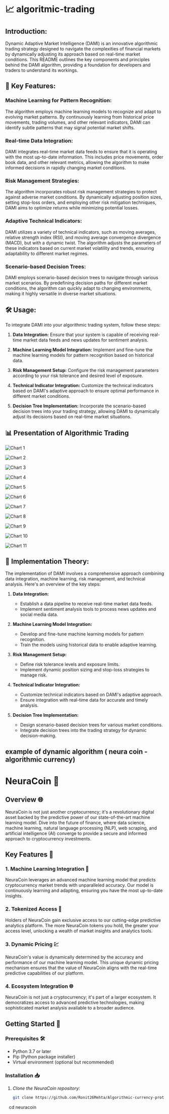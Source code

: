 # 📈 algoritmic-trading

## Introduction:
Dynamic Adaptive Market Intelligence (DAMI) is an innovative algorithmic trading strategy designed to navigate the complexities of financial markets by dynamically adjusting its approach based on real-time market conditions. This README outlines the key components and principles behind the DAMI algorithm, providing a foundation for developers and traders to understand its workings.

## 🚀 Key Features:

### Machine Learning for Pattern Recognition:
The algorithm employs machine learning models to recognize and adapt to evolving market patterns. By continuously learning from historical price movements, trading volumes, and other relevant indicators, DAMI can identify subtle patterns that may signal potential market shifts.

### Real-time Data Integration:
DAMI integrates real-time market data feeds to ensure that it is operating with the most up-to-date information. This includes price movements, order book data, and other relevant metrics, allowing the algorithm to make informed decisions in rapidly changing market conditions.

### Risk Management Strategies:
The algorithm incorporates robust risk management strategies to protect against adverse market conditions. By dynamically adjusting position sizes, setting stop-loss orders, and employing other risk mitigation techniques, DAMI aims to optimize returns while minimizing potential losses.

### Adaptive Technical Indicators:
DAMI utilizes a variety of technical indicators, such as moving averages, relative strength index (RSI), and moving average convergence divergence (MACD), but with a dynamic twist. The algorithm adjusts the parameters of these indicators based on current market volatility and trends, ensuring adaptability to different market regimes.

### Scenario-based Decision Trees:
DAMI employs scenario-based decision trees to navigate through various market scenarios. By predefining decision paths for different market conditions, the algorithm can quickly adapt to changing environments, making it highly versatile in diverse market situations.

## 🛠️ Usage:

To integrate DAMI into your algorithmic trading system, follow these steps:

1. **Data Integration:**
   Ensure that your system is capable of receiving real-time market data feeds and news updates for sentiment analysis.

2. **Machine Learning Model Integration:**
   Implement and fine-tune the machine learning models for pattern recognition based on historical data.

3. **Risk Management Setup:**
   Configure the risk management parameters according to your risk tolerance and desired level of exposure.

4. **Technical Indicator Integration:**
   Customize the technical indicators based on DAMI's adaptive approach to ensure optimal performance in different market conditions.

5. **Decision Tree Implementation:**
   Incorporate the scenario-based decision trees into your trading strategy, allowing DAMI to dynamically adjust its decisions based on real-time market situations.

## 📊 Presentation of Algorithmic Trading

![Chart 1](https://github.com/Ronit26Mehta/algoritmic-trading/assets/109467924/6dd580fb-d602-442c-8d5e-1c868496bd8c)

![Chart 2](https://github.com/Ronit26Mehta/algoritmic-trading/assets/109467924/ca28f465-3dcb-41cd-ba49-7f8264a40ea4)

![Chart 3](https://github.com/Ronit26Mehta/algoritmic-trading/assets/109467924/c0c30e7f-23b1-4e75-bfa9-e6098f171da1)

![Chart 4](https://github.com/Ronit26Mehta/algoritmic-trading/assets/109467924/fb3c64d4-73f2-4e7f-9fdb-e45639c8836d)

![Chart 5](https://github.com/Ronit26Mehta/algoritmic-trading/assets/109467924/949bc3b0-97c3-4180-8885-fe44b88c8a1e)

![Chart 6](https://github.com/Ronit26Mehta/algoritmic-trading/assets/109467924/cbc8bf88-c180-4abd-a1c3-9ac31f1f6e9e)

![Chart 7](https://github.com/Ronit26Mehta/algoritmic-trading/assets/109467924/87963f90-0990-4e7b-90df-970d97d27b65)

![Chart 8](https://github.com/Ronit26Mehta/algoritmic-trading/assets/109467924/a82644b8-86bc-47c4-b48f-ccaf595f7212)

![Chart 9](https://github.com/Ronit26Mehta/algoritmic-trading/assets/109467924/da2df7e6-0c2a-4ca0-b7fe-ed6e888bf9e8)

![Chart 10](https://github.com/Ronit26Mehta/algoritmic-trading/assets/109467924/f9f0c34c-18ba-4a1f-86ed-c6af1d401f91)

![Chart 11](https://github.com/Ronit26Mehta/algoritmic-trading/assets/109467924/61640e1c-f72c-4640-bea0-68c70e2aeb00)

## 🚧 Implementation Theory:

The implementation of DAMI involves a comprehensive approach combining data integration, machine learning, risk management, and technical analysis. Here's an overview of the key steps:

1. **Data Integration:**
   - Establish a data pipeline to receive real-time market data feeds.
   - Implement sentiment analysis tools to process news updates and social media data.

2. **Machine Learning Model Integration:**
   - Develop and fine-tune machine learning models for pattern recognition.
   - Train the models using historical data to enable adaptive learning.

3. **Risk Management Setup:**
   - Define risk tolerance levels and exposure limits.
   - Implement dynamic position sizing and stop-loss strategies to manage risk.

4. **Technical Indicator Integration:**
   - Customize technical indicators based on DAMI's adaptive approach.
   - Ensure integration with real-time data for accurate and timely analysis.

5. **Decision Tree Implementation:**
   - Design scenario-based decision trees for various market conditions.
   - Integrate decision trees into the trading strategy for dynamic decision-making.
## example of dynamic algorithm ( neura coin - algorithmic currency)
# NeuraCoin 🚀

## Overview 🌐

NeuraCoin is not just another cryptocurrency; it's a revolutionary digital asset backed by the predictive power of our state-of-the-art machine learning model. Dive into the future of finance, where data science, machine learning, natural language processing (NLP), web scraping, and artificial intelligence (AI) converge to provide a secure and informed approach to cryptocurrency investments.

## Key Features 🌟

### 1. Machine Learning Integration 🤖

NeuraCoin leverages an advanced machine learning model that predicts cryptocurrency market trends with unparalleled accuracy. Our model is continuously learning and adapting, ensuring you have the most up-to-date insights.

### 2. Tokenized Access 🎫

Holders of NeuraCoin gain exclusive access to our cutting-edge predictive analytics platform. The more NeuraCoin tokens you hold, the greater your access level, unlocking a wealth of market insights and analytics tools.

### 3. Dynamic Pricing 💹

NeuraCoin's value is dynamically determined by the accuracy and performance of our machine learning model. This unique dynamic pricing mechanism ensures that the value of NeuraCoin aligns with the real-time predictive capabilities of our platform.

### 4. Ecosystem Integration 🌐

NeuraCoin is not just a cryptocurrency; it's part of a larger ecosystem. It democratizes access to advanced predictive technologies, making sophisticated market analysis available to a broader audience.

## Getting Started 🚀

### Prerequisites 🛠

- Python 3.7 or later
- Pip (Python package installer)
- Virtual environment (optional but recommended)

### Installation 📥

1. *Clone the NeuraCoin repository:*

   ```bash
   git clone https://github.com/Ronit26Mehta/Algorithmic-currency-protype.git
   cd neuracoin
